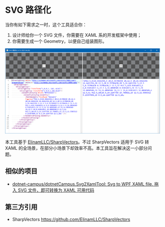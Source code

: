 # SVG 路径化

当你有如下需求之一时，这个工具适合你：

1. 设计师给你一个 SVG 文件，你需要在 XAML 系的开发框架中使用；
2. 你需要生成一个 Geometry，以便自己组装图形。

![主界面截图](/docs/img/main_screenshot.png)

本工具基于 [ElinamLLC/SharpVectors](https://github.com/ElinamLLC/SharpVectors)。不过 SharpVectors 适用于 SVG 转 XAML 的全场景，在部分小场景下却效率不高。本工具旨在解决这一小部分问题。

## 相似的项目

- [dotnet-campus/dotnetCampus.Svg2XamlTool: Svg to WPF XAML file. 拖入 SVG 文件，即可转换为 XAML 可用代码](https://github.com/dotnet-campus/dotnetCampus.Svg2XamlTool )

## 第三方引用

- SharpVectors https://github.com/ElinamLLC/SharpVectors
